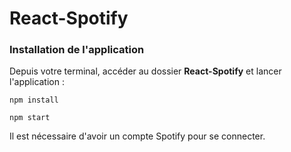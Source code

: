 # React-Spotify

### Installation de l'application

Depuis votre terminal, accéder au dossier **React-Spotify** et lancer l'application :

`npm install`

`npm start`

Il est nécessaire d'avoir un compte Spotify pour se connecter.
